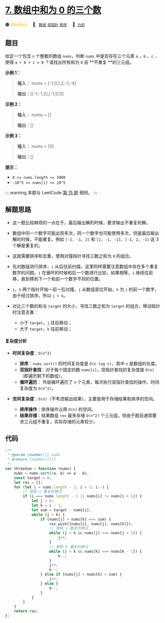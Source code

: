 # [7. 数组中和为 0 的三个数](https://2xiao.github.io/leetcode-js/offer2/jz_offer_II_007.html)

🟠 <font color=#ffb800>Medium</font>&emsp; 🔖&ensp; [`数组`](/tag/array.md) [`双指针`](/tag/two-pointers.md) [`排序`](/tag/sorting.md)&emsp; 🔗&ensp;[`力扣`](https://leetcode.cn/problems/1fGaJU)

## 题目

给定一个包含 `n` 个整数的数组 `nums`，判断 `nums` 中是否存在三个元素 `a` ，`b` ，`c` _，_ 使得 `a + b + c =
0` ？请找出所有和为 `0` 且 **不重复 **的三元组。

**示例 1：**

> **输入：** nums = [-1,0,1,2,-1,-4]
>
> **输出：**[[-1,-1,2],[-1,0,1]]

**示例 2：**

> **输入：** nums = []
>
> **输出：**[]

**示例 3：**

> **输入：** nums = [0]
>
> **输出：**[]

**提示：**

- `0 <= nums.length <= 3000`
- `-10^5 <= nums[i] <= 10^5`

::: warning
本题与 LeetCode [第 15 题](../problem/0015.md) 相同。
:::

## 解题思路

- 这一题比较麻烦的一点在于，最后输出解的时候，要求输出不重复的解。

- 数组中同一个数字可能出现多次，同一个数字也可能使用多次，但是最后输出解的时候，不能重复。例如 `[-1, -1, 2]` 和 `[2, -1, -1]`、`[-1, 2, -1]` 这 3 个解是重复的。

- 这就需要排序和去重，使用对撞指针寻找三数之和为 `0` 的组合。

- 先对数组进行排序，`i` 从后往前扫描，这里同样需要注意数组中存在多个重复数字的问题。`i` 在循环的时候和后一个数进行比较，如果相等，`i` 继续往前移，直到移到下一个和前一个数字不同的位置。

- `j`，`k` 两个指针开始一前一后对撞，`j` 从数组首位开始，`k` 为 `i` 的前一个数字，由于经过排序，所以 `j < k`。
- 对比三个数的和与 `target` 的大小，寻找三数之和为 `target` 的组合，移动指针时注意去重：
  - 小于 `target`，`j` 往后移动；
  - 大于 `target`，`k` 往前移动；

#### 复杂度分析

- **时间复杂度**：`O(n^2)`

  - **排序**：`nums.sort()` 的时间复杂度是 `O(n log n)`，其中 `n` 是数组的长度。
  - **双指针查找**：对于每个固定的数 `nums[i]`，双指针查找的复杂度是 `O(n)`（即遍历剩下的数组）。
  - **循环遍历**： 外层循环遍历了 `n` 个元素，每次执行双指针查找的操作，时间复杂度为 `O(n^2)`。

- **空间复杂度**：`O(n)`（不考虑输出结果），主要是用于存储结果和排序的空间。
  - **排序操作**：排序操作占用 `O(n)` 的空间。
  - **结果存储**：结果数组 `res` 最多存储 `O(n^2)` 个三元组，但由于题目通常要求三元组不重复，实际存储的元素较少。

## 代码

```javascript
/**
 * @param {number[]} nums
 * @return {number[][]}
 */
var threeSum = function (nums) {
	nums = nums.sort((a, b) => a - b);
	const target = 0;
	let res = [];
	for (let i = nums.length - 1; i > 1; i--) {
		// 排除 i 重复的情况
		if (i === nums.length - 1 || nums[i] != nums[i + 1]) {
			let j = 0;
			let k = i - 1;
			let sum = target - nums[i];
			while (j < k) {
				if (nums[j] + nums[k] === sum) {
					res.push([nums[i], nums[j], nums[k]]);
					// 排除 j 重复的情况
					while (j < k && nums[j] === nums[j + 1]) {
						j++;
					}
					// 排除 k 重复的情况
					while (j < k && nums[k] === nums[k - 1]) {
						k--;
					}
					j++;
					k--;
				} else if (nums[j] + nums[k] < sum) {
					j++;
				} else {
					k--;
				}
			}
		}
	}
	return res;
};
```
